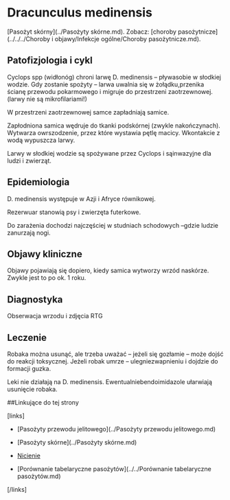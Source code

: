 # Dracunculus medinensis

[Pasożyt skórny](../Pasożyty skórne.md). Zobacz: [choroby pasożytnicze](../../../Choroby i objawy/Infekcje ogólne/Choroby pasożytnicze.md).



## Patofizjologia i cykl

Cyclops spp (widłonóg) chroni larwę D. medinensis – pływasobie w słodkiej wodzie. Gdy zostanie spożyty – larwa uwalnia się w żołądku,przenika ścianę przewodu pokarmowego i migruje do przestrzeni zaotrzewnowej.(larwy nie są mikrofilariami!)

W przestrzeni zaotrzewnowej samce zapładniają samice.

Zapłodniona samica wędruje do tkanki podskórnej (zwykle nakończynach). Wytwarza owrszodzenie, przez które wystawia pętlę macicy. Wkontakcie z wodą wypuszcza larwy.

Larwy w słodkiej wodzie są spożywane przez Cyclops i sąinwazyjne dla ludzi i zwierząt.



## Epidemiologia

D. medinensis występuje w Azji i Afryce równikowej.

Rezerwuar stanowią psy i zwierzęta futerkowe.

Do zarażenia dochodzi najczęściej w studniach schodowych –gdzie ludzie zanurzają nogi.



## Objawy kliniczne

Objawy pojawiają się dopiero, kiedy samica wytworzy wrzód naskórze. Zwykle jest to po ok. 1 roku.



## Diagnostyka

Obserwacja wrzodu i zdjęcia RTG



## Leczenie

Robaka można usunąć, ale trzeba uważać – jeżeli się gozłamie – może dojść do reakcji toksycznej. Jeżeli robak umrze – ulegniezwapnieniu i dojdzie do formacji guzka.

Leki nie działają na D. medinensis. Ewentualniebendoimidazole ułarwiają usunięcie robaka.



##Linkujące do tej strony

[links]

- [Pasożyty przewodu jelitowego](../Pasożyty przewodu jelitowego.md)

- [Pasożyty skórne](../Pasożyty skórne.md)

- [Nicienie](./Nicienie.md)

- [Porównanie tabelaryczne pasożytów](../../Porównanie tabelaryczne pasożytów.md)


[/links]

